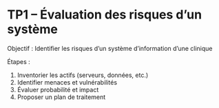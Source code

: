 # TP1 – Évaluation des risques d’un système

Objectif : Identifier les risques d’un système d’information d’une clinique

Étapes :
1. Inventorier les actifs (serveurs, données, etc.)
2. Identifier menaces et vulnérabilités
3. Évaluer probabilité et impact
4. Proposer un plan de traitement
